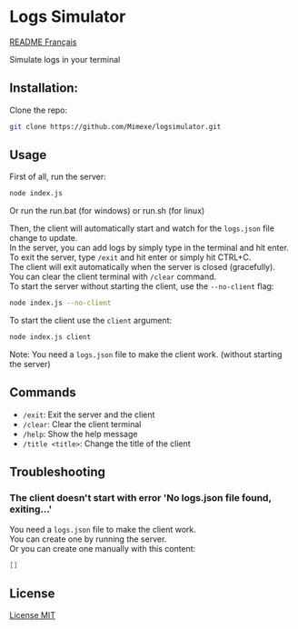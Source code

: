 # Logs Simulator

[README Français](README-fr.md)

Simulate logs in your terminal

## Installation:

Clone the repo:

```sh
git clone https://github.com/Mimexe/logsimulator.git
```

## Usage

First of all, run the server:

```sh
node index.js
```

Or run the run.bat (for windows) or run.sh (for linux)

Then, the client will automatically start and watch for the `logs.json` file change to update.  
In the server, you can add logs by simply type in the terminal and hit enter.  
To exit the server, type `/exit` and hit enter or simply hit CTRL+C.  
The client will exit automatically when the server is closed (gracefully).  
You can clear the client terminal with `/clear` command.  
To start the server without starting the client, use the `--no-client` flag:

```sh
node index.js --no-client
```

To start the client use the `client` argument:

```sh
node index.js client
```

Note: You need a `logs.json` file to make the client work. (without starting the server)

## Commands

- `/exit`: Exit the server and the client
- `/clear`: Clear the client terminal
- `/help`: Show the help message
- `/title <title>`: Change the title of the client

## Troubleshooting

### The client doesn't start with error 'No logs.json file found, exiting...'

You need a `logs.json` file to make the client work.  
You can create one by running the server.  
Or you can create one manually with this content:

```json
[]
```

## License

[License MIT](LICENSE)
